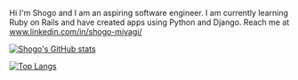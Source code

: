 Hi I'm Shogo and I am an aspiring software engineer.
I am currently learning Ruby on Rails and have created apps using Python and Django. 
Reach me at www.linkedin.com/in/shogo-miyagi/

[![Shogo's GitHub stats](https://github-readme-stats.vercel.app/api?username=80andabove&theme=radical
)](https://github.com/80andabove/github-readme-stats)

[![Top Langs](https://github-readme-stats.vercel.app/api/top-langs/?username=80andabove&theme=radical)](https://github.com/80andabove/github-readme-stats)
